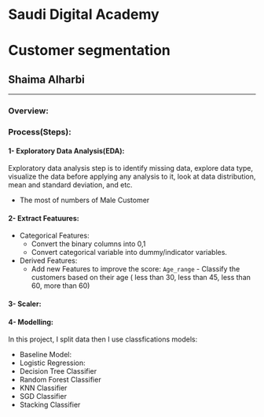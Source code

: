 # Saudi Digital Academy
# Customer segmentation 
## Shaima Alharbi 
---
### Overview:


### Process(Steps):
#### 1- Exploratory Data Analysis(EDA):
   Exploratory data analysis step is to identify missing data, explore data type, visualize the data before applying any       analysis to it, look at data distribution, mean and standard deviation, and etc.

   - The most of numbers of Male Customer 
#### 2- Extract Featuures:
   - Categorical Features: 
      - Convert the binary columns into 0,1
      - Convert categorical variable into dummy/indicator variables.
   - Derived Features:
      - Add new Features to improve the score:
        `Age_range` - Classify the customers based on their age ( less than 30, less than 45, less than 60, more than 60)
#### 3- Scaler:
        
#### 4- Modelling:
   In this project, I split data then I use classfications models:
   - Baseline Model:
   - Logistic Regression:
   - Decision Tree Classifier
   - Random Forest Classifier 
   - KNN Classifier
   - SGD Classifier
   - Stacking Classifier
 
         
